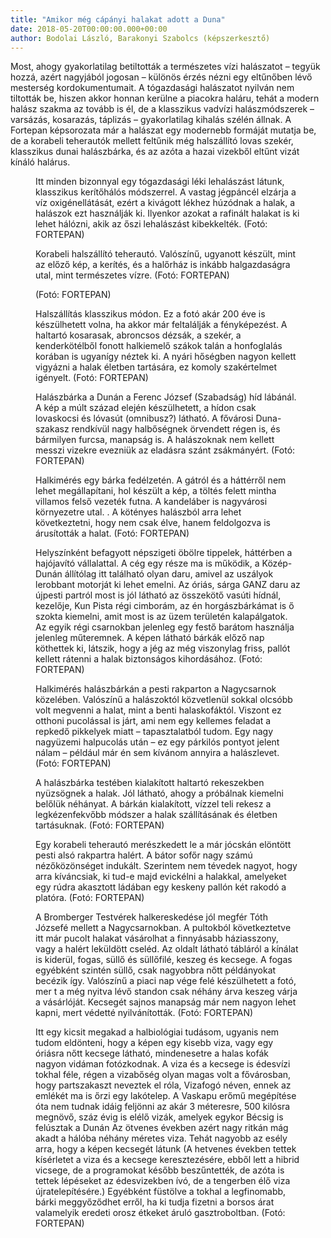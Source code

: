 ```yaml
---
title: "Amikor még cápányi halakat adott a Duna"
date: 2018-05-20T00:00:00.000+00:00
author: Bodolai László, Barakonyi Szabolcs (képszerkesztő)
---
```


Most, ahogy gyakorlatilag betiltották a természetes vízi halászatot – tegyük hozzá, azért nagyjából jogosan – különös érzés nézni egy eltűnőben lévő mesterség kordokumentumait. A tógazdasági halászatot nyilván nem tiltották be, hiszen akkor honnan kerülne a piacokra haláru, tehát a modern halász szakma az tovább is él, de a klasszikus vadvízi halászmódszerek – varsázás, kosarazás, táplizás – gyakorlatilag kihalás szélén állnak. A Fortepan képsorozata már a halászat egy modernebb formáját mutatja be, de a korabeli teherautók mellett feltűnik még halszállító lovas szekér, klasszikus dunai halászbárka, és az azóta a hazai vizekből eltűnt vizát kínáló halárus.

<figure>
<img src="/images/19591823_287ed9b5cb6dfe37afde85f15bd5c32f_wm.jpg" alt="" />
<figcaption>Itt minden bizonnyal egy tógazdasági léki lehalászást látunk, klasszikus kerítőhálós módszerrel. A vastag jégpáncél elzárja a víz oxigénellátását, ezért a kivágott lékhez húzódnak a halak, a halászok ezt használják ki. Ilyenkor azokat a rafinált halakat is ki lehet hálózni, akik az őszi lehalászást kibekkelték. (Fotó: FORTEPAN)</figcaption>
</figure>

<figure>
<img src="/images/19591835_055627826cbc397459633b7260b7963a_wm.jpg" alt="" />
<figcaption>Korabeli halszállító teherautó. Valószínű, ugyanott készült, mint az előző kép, a kerítés, és a halőrház is inkább halgazdaságra utal, mint természetes vízre. (Fotó: FORTEPAN)</figcaption>
</figure>

<figure>
<img src="/images/19591837_4fce37c99a96990c56c41971b0446ba4_wm.jpg" alt="" />
<figcaption>(Fotó: FORTEPAN)</figcaption>
</figure>

<figure>
<img src="/images/19591841_55d6cd85adbcf94276ea5b8f44282a88_wm.jpg" alt="" />
<figcaption>Halszállítás klasszikus módon. Ez a fotó akár 200 éve is készülhetett volna, ha akkor már feltalálják a fényképezést. A haltartó kosarasak, abroncsos dézsák, a szekér, a kenderkötélből fonott halkiemelő szákok talán a honfoglalás korában is ugyanígy néztek ki. A nyári hőségben nagyon kellett vigyázni a halak életben tartására, ez komoly szakértelmet igényelt. (Fotó: FORTEPAN)</figcaption>
</figure>

<figure>
<img src="/images/19591845_e7e5fc57835b5855f45ae4b286699564_wm.jpg" alt="" />
<figcaption>Halászbárka a Dunán a Ferenc József (Szabadság) híd lábánál. A kép a múlt század elején készülhetett, a hídon csak lovaskocsi és lóvasút (omnibusz?) látható. A fővárosi Duna-szakasz rendkívül nagy halbőségnek örvendett régen is, és bármilyen furcsa, manapság is. A halászoknak nem kellett messzi vizekre evezniük az eladásra szánt zsákmányért. (Fotó: FORTEPAN)</figcaption>
</figure>

<figure>
<img src="/images/19591833_c36e6e9978f01632130ef403d5c1ede6_wm.jpg" alt="" />
<figcaption>Halkimérés egy bárka fedélzetén. A gátról és a háttérről nem lehet megállapítani, hol készült a kép, a töltés felett mintha villamos felső vezeték futna. A kandeláber is nagyvárosi környezetre utal. . A kötényes halászból arra lehet következtetni, hogy nem csak élve, hanem feldolgozva is árusították a halat. (Fotó: FORTEPAN)</figcaption>
</figure>

<figure>
<img src="/images/19591831_b82cb0a83cb0566d0f88ee1b1a623f70_wm.jpg" alt="" />
<figcaption>Helyszínként befagyott népszigeti öbölre tippelek, háttérben a hajójavító vállalattal. A cég egy része ma is működik, a Közép-Dunán állítólag itt található olyan daru, amivel az uszályok lerobbant motorját ki lehet emelni. Az óriás, sárga GANZ daru az újpesti partról most is jól látható az összekötő vasúti hídnál, kezelője, Kun Pista régi cimborám, az én horgászbárkámat is ő szokta kiemelni, amit most is az üzem területén kalapálgatok. Az egyik régi csarnokban jelenleg egy festő barátom használja jelenleg műteremnek. A képen látható bárkák előző nap köthettek ki, látszik, hogy a jég az még viszonylag friss, pallót kellett rátenni a halak biztonságos kihordásához. (Fotó: FORTEPAN)</figcaption>
</figure>

<figure>
<img src="/images/19591825_33566842b70d2131d0a75f55966d36a8_wm.jpg" alt="" />
<figcaption>Halkimérés halászbárkán a pesti rakparton a Nagycsarnok közelében. Valószínű a halászoktól közvetlenül sokkal olcsóbb volt megvenni a halat, mint a benti halaskofáktól. Viszont ez otthoni pucolással is járt, ami nem egy kellemes feladat a repkedő pikkelyek miatt – tapasztalatból tudom. Egy nagy nagyüzemi halpucolás után – ez egy párkilós pontyot jelent nálam – például már én sem kívánom annyira a halászlevet. (Fotó: FORTEPAN)</figcaption>
</figure>

<figure>
<img src="/images/19591827_5b3dc1e7c0aa217dd500643e170b6b9e_wm.jpg" alt="" />
<figcaption>A halászbárka testében kialakított haltartó rekeszekben nyüzsögnek a halak. Jól látható, ahogy a próbálnak kiemelni belőlük néhányat. A bárkán kialakított, vízzel teli rekesz a legkézenfekvőbb módszer a halak szállításának és életben tartásuknak. (Fotó: FORTEPAN)</figcaption>
</figure>

<figure>
<img src="/images/19591829_aa7cd80860c7693b4c84720d6b13362e_wm.jpg" alt="" />
<figcaption>Egy korabeli teherautó merészkedett le a már jócskán elöntött pesti alsó rakpartra halért. A bátor sofőr nagy számú nézőközönséget indukált. Szerintem nem tévedek nagyot, hogy arra kíváncsiak, ki tud-e majd evickélni a halakkal, amelyeket egy rúdra akasztott ládában egy keskeny pallón két rakodó a platóra. (Fotó: FORTEPAN)</figcaption>
</figure>

<figure>
<img src="/images/19591843_10a1f44ab4c7d561f050c9bd94e27feb_wm.jpg" alt="" />
<figcaption>A Bromberger Testvérek halkereskedése jól megfér Tóth Józsefé mellett a Nagycsarnokban. A pultokból következtetve itt már pucolt halakat vásárolhat a finnyásabb háziasszony, vagy a halért leküldött cseléd. Az oldalt látható tábláról a kínálat is kiderül, fogas, süllő és süllőfilé, keszeg és kecsege. A fogas egyébként szintén süllő, csak nagyobbra nőtt példányokat becézik így. Valószínű a piaci nap vége felé készülhetett a fotó, mer t a még nyitva lévő standon csak néhány árva keszeg várja a vásárlóját. Kecsegét sajnos manapság már nem nagyon lehet kapni, mert védetté nyilvánították. (Fotó: FORTEPAN)</figcaption>
</figure>

<figure>
<img src="/images/19591839_e26252b6bd55d975bebdece58d94b6e3_wm.jpg" alt="" />
<figcaption>Itt egy kicsit megakad a halbiológiai tudásom, ugyanis nem tudom eldönteni, hogy a képen egy kisebb viza, vagy egy óriásra nőtt kecsege látható, mindenesetre a halas kofák nagyon vidáman fotózkodnak. A viza és a kecsege is édesvízi tokhal féle, régen a vizabőség olyan magas volt a fővárosban, hogy partszakaszt neveztek el róla, Vizafogó néven, ennek az emlékét ma is őrzi egy lakótelep. A Vaskapu erőmű megépítése óta nem tudnak idáig feljönni az akár 3 méteresre, 500 kilósra megnövő, száz évig is elélő vizák, amelyek egykor Bécsig is felúsztak a Dunán Az ötvenes években azért nagy ritkán mág akadt a hálóba néhány méretes viza. Tehát nagyobb az esély arra, hogy a képen kecsegét látunk (A hetvenes években tettek kísérletet a viza és a kecsege keresztezésére, ebből lett a hibrid vicsege, de a programokat később beszűntették, de azóta is tettek lépéseket az édesvizekben ívó, de a tengerben élő viza újratelepítésére.) Egyébként füstölve a tokhal a legfinomabb, bárki meggyőződhet erről, ha ki tudja fizetni a borsos árat valamelyik eredeti orosz étkeket áruló gasztroboltban. (Fotó: FORTEPAN)</figcaption>
</figure>
